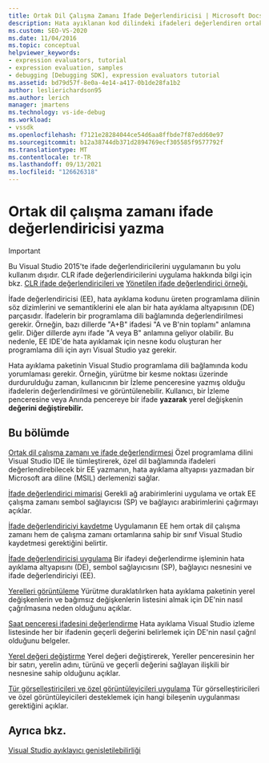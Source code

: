 ```yaml
---
title: Ortak Dil Çalışma Zamanı İfade Değerlendiricisi | Microsoft Docs
description: Hata ayıklanan kod dilindeki ifadeleri değerlendiren ortak dil çalışma zamanı için bir ifade değerlendiricisi yazma hakkında bilgi alın.
ms.custom: SEO-VS-2020
ms.date: 11/04/2016
ms.topic: conceptual
helpviewer_keywords:
- expression evaluators, tutorial
- expression evaluation, samples
- debugging [Debugging SDK], expression evaluators tutorial
ms.assetid: bd79d57f-8e0a-4e14-a417-0b1de28fa1b2
author: leslierichardson95
ms.author: lerich
manager: jmartens
ms.technology: vs-ide-debug
ms.workload:
- vssdk
ms.openlocfilehash: f7121e28284044ce54d6aa8ffbde7f87edd60e97
ms.sourcegitcommit: b12a38744db371d2894769ecf305585f9577792f
ms.translationtype: MT
ms.contentlocale: tr-TR
ms.lasthandoff: 09/13/2021
ms.locfileid: "126626318"
---
```

# <a name="writing-a-common-language-runtime-expression-evaluator"></a>Ortak dil çalışma zamanı ifade değerlendiricisi yazma
> [!IMPORTANT]
> Bu Visual Studio 2015'te ifade değerlendiricilerini uygulamanın bu yolu kullanım dışıdır. CLR ifade değerlendiricilerini uygulama hakkında bilgi için bkz. [CLR ifade değerlendiricileri ve](https://github.com/Microsoft/ConcordExtensibilitySamples/wiki/CLR-Expression-Evaluators) [Yönetilen ifade değerlendirici örneği.](https://github.com/Microsoft/ConcordExtensibilitySamples/wiki/Managed-Expression-Evaluator-Sample)

 İfade değerlendiricisi (EE), hata ayıklama kodunu üreten programlama dilinin söz dizimlerini ve semantiklerini ele alan bir hata ayıklama altyapısının (DE) parçasıdır. İfadelerin bir programlama dili bağlamında değerlendirilmesi gerekir. Örneğin, bazı dillerde "A+B" ifadesi "A ve B'nin toplamı" anlamına gelir. Diğer dillerde aynı ifade "A veya B" anlamına geliyor olabilir. Bu nedenle, EE IDE'de hata ayıklamak için nesne kodu oluşturan her programlama dili için ayrı Visual Studio yaz gerekir.

 Hata ayıklama paketinin Visual Studio programlama dili bağlamında kodu yorumlaması gerekir. Örneğin, yürütme bir kesme noktası üzerinde durdurulduğu zaman, kullanıcının bir  İzleme penceresine yazmış olduğu ifadelerin değerlendirilmesi ve görüntülenebilir. Kullanıcı, bir İzleme penceresine veya Anında pencereye bir ifade **yazarak** yerel değişkenin **değerini değiştirebilir.**

## <a name="in-this-section"></a>Bu bölümde
 [Ortak dil çalışma zamanı ve ifade değerlendirmesi](../../extensibility/debugger/common-language-runtime-and-expression-evaluation.md) Özel programlama dilini Visual Studio IDE ile tümleştirerek, özel dil bağlamında ifadeleri değerlendirebilecek bir EE yazmanın, hata ayıklama altyapısı yazmadan bir Microsoft ara diline (MSIL) derlemenizi sağlar.

 [İfade değerlendirici mimarisi](../../extensibility/debugger/expression-evaluator-architecture.md) Gerekli ağ arabirimlerini uygulama ve ortak EE çalışma zamanı sembol sağlayıcısı (SP) ve bağlayıcı arabirimlerini çağırmayı açıklar.

 [İfade değerlendiriciyi kaydetme](../../extensibility/debugger/registering-an-expression-evaluator.md) Uygulamanın EE hem ortak dil çalışma zamanı hem de çalışma zamanı ortamlarına sahip bir sınıf Visual Studio kaydetmesi gerektiğini belirtir.

 [İfade değerlendiricisi uygulama](../../extensibility/debugger/implementing-an-expression-evaluator.md) Bir ifadeyi değerlendirme işleminin hata ayıklama altyapısını (DE), sembol sağlayıcısını (SP), bağlayıcı nesnesini ve ifade değerlendiriciyi (EE).

 [Yerelleri görüntüleme](../../extensibility/debugger/displaying-locals.md) Yürütme duraklatılırken hata ayıklama paketinin yerel değişkenlerin ve bağımsız değişkenlerin listesini almak için DE'nin nasıl çağrılmasına neden olduğunu açıklar.

 [Saat penceresi ifadesini değerlendirme](../../extensibility/debugger/evaluating-a-watch-window-expression.md) Hata ayıklama Visual Studio izleme listesinde her bir ifadenin geçerli değerini belirlemek için DE'nin nasıl çağrıl olduğunu belgeler.

 [Yerel değeri değiştirme](../../extensibility/debugger/changing-the-value-of-a-local.md) Yerel değeri değiştirerek, Yereller penceresinin her bir satırı, yerelin adını, türünü ve geçerli değerini sağlayan ilişkili bir nesnesine sahip olduğunu açıklar.

 [Tür görselleştiricileri ve özel görüntüleyicileri uygulama](../../extensibility/debugger/implementing-type-visualizers-and-custom-viewers.md) Tür görselleştiricileri ve özel görüntüleyicileri desteklemek için hangi bileşenin uygulanması gerektiğini açıklar.

## <a name="see-also"></a>Ayrıca bkz.
 [Visual Studio ayıklayıcı genişletilebilirliği](../../extensibility/debugger/visual-studio-debugger-extensibility.md)
